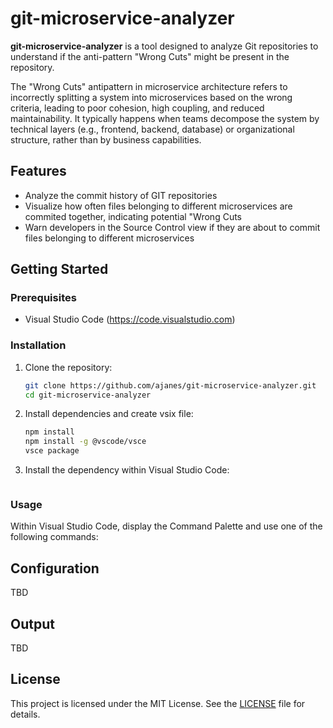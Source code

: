 # git-microservice-analyzer

**git-microservice-analyzer** is a tool designed to analyze Git repositories to understand if the anti-pattern "Wrong Cuts" might be present in the repository.

The "Wrong Cuts" antipattern in microservice architecture refers to incorrectly splitting a system into microservices based on the wrong criteria, leading to poor cohesion, high coupling, and reduced maintainability. It typically happens when teams decompose the system by technical layers (e.g., frontend, backend, database) or organizational structure, rather than by business capabilities.

## Features

* Analyze the commit history of GIT repositories
* Visualize how often files belonging to different microservices are commited together, indicating potential "Wrong Cuts 
* Warn developers in the Source Control view if they are about to commit files belonging to different microservices

## Getting Started

### Prerequisites

* Visual Studio Code (https://code.visualstudio.com)

### Installation

1. Clone the repository:

   ```bash
   git clone https://github.com/ajanes/git-microservice-analyzer.git
   cd git-microservice-analyzer
   ```



2. Install dependencies and create vsix file:

   ```bash
   npm install
   npm install -g @vscode/vsce
   vsce package
   ```

3. Install the dependency within Visual Studio Code:


   ```code --install-extension your-extension-name.vsix
   ```

### Usage

Within Visual Studio Code, display the Command Palette and use one of the following commands:



## Configuration

TBD

## Output

TBD

## License

This project is licensed under the MIT License. See the [LICENSE](LICENSE) file for details.
